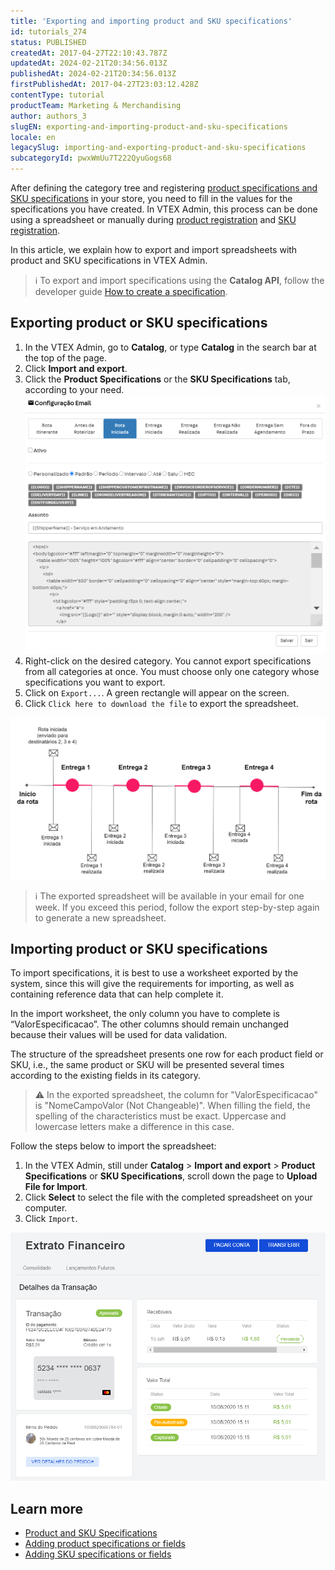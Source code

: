 ```yaml
---
title: 'Exporting and importing product and SKU specifications'
id: tutorials_274
status: PUBLISHED
createdAt: 2017-04-27T22:10:43.787Z
updatedAt: 2024-02-21T20:34:56.013Z
publishedAt: 2024-02-21T20:34:56.013Z
firstPublishedAt: 2017-04-27T23:03:12.428Z
contentType: tutorial
productTeam: Marketing & Merchandising
author: authors_3
slugEN: exporting-and-importing-product-and-sku-specifications
locale: en
legacySlug: importing-and-exporting-product-and-sku-specifications
subcategoryId: pwxWmUu7T222QyuGogs68
---
```


After defining the category tree and registering [product specifications and SKU specifications](https://help.vtex.com/en/tracks/catalog-101--5AF0XfnjfWeopIFBgs3LIQ/2NQoBv8m4Yz3oQaLgDRagP) in your store, you need to fill in the values for the specifications you have created. In VTEX Admin, this process can be done using a spreadsheet or manually during [product registration](https://help.vtex.com/en/tutorial/adding-specifications-or-product-fields--tutorials_106#product-registration) and [SKU registration](https://help.vtex.com/en/tutorial/adding-sku-specifications-or-fields--tutorials_119#sku-registration).

In this article, we explain how to export and import spreadsheets with product and SKU specifications in VTEX Admin.

>ℹ️ To export and import specifications using the **Catalog API**, follow the developer guide [How to create a specification](https://developers.vtex.com/vtex-developer-docs/docs/how-to-create-a-specification).

## Exporting product or SKU specifications

1. In the VTEX Admin, go to **Catalog**, or type **Catalog** in the search bar at the top of the page.
2. Click **Import and export**.
3. Click the **Product Specifications** or the **SKU Specifications** tab, according to your need.
    ![skuexport1.en](https://raw.githubusercontent.com/vtexdocs/help-center-content/refs/heads/main/_1.png)
4. Right-click on the desired category.
    You cannot export specifications from all categories at once. You must choose only one category whose specifications you want to export. 
5. Click on `Export...`.
    A green rectangle will appear on the screen.
6. Click `Click here to download the file` to export the spreadsheet.

![skuexport2.en](https://raw.githubusercontent.com/vtexdocs/help-center-content/refs/heads/main/_2.png)

>ℹ️ The exported spreadsheet will be available in your email for one week. If you exceed this period, follow the export step-by-step again to generate a new spreadsheet.

## Importing product or SKU specifications

To import specifications, it is best to use a worksheet exported by the system, since this will give the requirements for importing, as well as containing reference data that can help complete it.

In the import worksheet, the only column you have to complete is “ValorEspecificacao”. The other columns should remain unchanged because their values will be used for data validation.

The structure of the spreadsheet presents one row for each product field or SKU, i.e., the same product or SKU will be presented several times according to the existing fields in its category.

>⚠️ In the exported spreadsheet, the column for "ValorEspecificacao" is "NomeCampoValor (Not Changeable)". When filling the field, the spelling of the characteristics must be exact. Uppercase and lowercase letters make a difference in this case.

Follow the steps below to import the spreadsheet:

1. In the VTEX Admin, still under **Catalog** > **Import and export** > **Product Specifications** or **SKU Specifications**, scroll down the page to **Upload File for Import**.
2. Click **Select** to select the file with the completed spreadsheet on your computer.
3. Click `Import`.

![skuexport3.en](https://raw.githubusercontent.com/vtexdocs/help-center-content/refs/heads/main/_3.png)

## Learn more
- [Product and SKU Specifications](https://help.vtex.com/en/tracks/catalog-101--5AF0XfnjfWeopIFBgs3LIQ/2NQoBv8m4Yz3oQaLgDRagP)
- [Adding product specifications or fields](https://help.vtex.com/en/tutorial/adding-specifications-or-product-fields--tutorials_106)
- [Adding SKU specifications or fields](https://help.vtex.com/en/tutorial/adding-sku-specifications-or-fields--tutorials_119)
